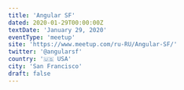 ```yaml
---
title: 'Angular SF'
dated: 2020-01-29T00:00:00Z
textDate: 'January 29, 2020'
eventType: 'meetup'
site: 'https://www.meetup.com/ru-RU/Angular-SF/'
twitter: '@angularsf'
country: '🇺🇸 USA'
city: 'San Francisco'
draft: false
---
```

